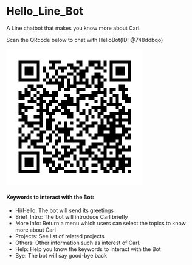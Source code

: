 # Hello_Line_Bot
A Line chatbot that makes you know more about Carl.

Scan the QRcode below to chat with HelloBot(ID: @748ddbqo)

![qrcode](https://github.com/yichuniq/Hello_Line_Bot/blob/main/748ddbqo.png)



#### Keywords to interact with the Bot:
- Hi/Hello: The bot will send its greetings
- Brief_Intro: The bot will introduce Carl briefly
- More Info: Return a menu which users can select the topics to know more about Carl
- Projects: See list of related projects
- Others: Other information such as interest of Carl.
- Help: Help you know the keywords to interact with the Bot
- Bye: The bot will say good-bye back
